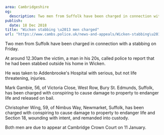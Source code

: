```yaml
area: Cambridgeshire
og:
  description: Two men from Suffolk have been charged in connection with a stabbing on Friday.
publish:
  date: 18 Dec 2018
title: "Wicken stabbing \u2013 men charged"
url: "https://www.cambs.police.uk/news-and-appeals/Wicken-stabbing\u2013men-charged"
```

Two men from Suffolk have been charged in connection with a stabbing on Friday.

At around 12.30am the victim, a man in his 20s, called police to report that he had been stabbed outside his home in Wicken.

He was taken to Addenbrooke's Hospital with serious, but not life threatening, injuries.

Mark Gambie, 56, of Victoria Close, West Row, Bury St. Edmunds, Suffolk, has been charged with conspiring to cause damage to property to endanger life and released on bail.

Christopher Wing, 59, of Nimbus Way, Newmarket, Suffolk, has been charged with conspiring to cause damage to property to endanger life and Section 18, wounding with intent, and remanded into custody.

Both men are due to appear at Cambridge Crown Court on 11 January.
